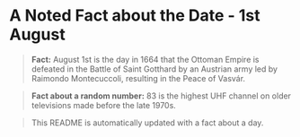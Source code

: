 
# A Noted Fact about the Date - 1st August

> **Fact:** August 1st is the day in 1664 that the Ottoman Empire is defeated in the Battle of Saint Gotthard by an Austrian army led by Raimondo Montecuccoli, resulting in the Peace of Vasvár.

> **Fact about a random number:** 83 is the highest UHF channel on older televisions made before the late 1970s.

> This README is automatically updated with a fact about a day.
